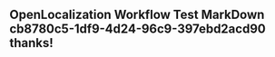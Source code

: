 <properties
ms.topic="hero-topic"
ms.test1="hero-topic"
ms.test2="test"/>

## OpenLocalization Workflow Test MarkDown cb8780c5-1df9-4d24-96c9-397ebd2acd90 thanks!
